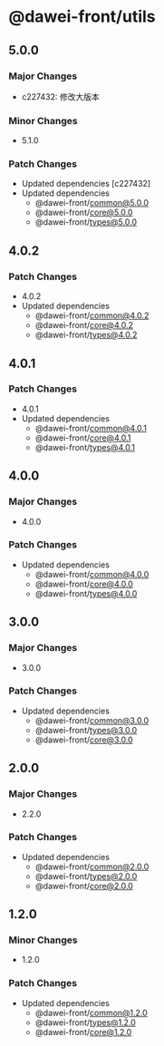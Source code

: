 # @dawei-front/utils

## 5.0.0

### Major Changes

-   c227432: 修改大版本

### Minor Changes

-   5.1.0

### Patch Changes

-   Updated dependencies [c227432]
-   Updated dependencies
    -   @dawei-front/common@5.0.0
    -   @dawei-front/core@5.0.0
    -   @dawei-front/types@5.0.0

## 4.0.2

### Patch Changes

-   4.0.2
-   Updated dependencies
    -   @dawei-front/common@4.0.2
    -   @dawei-front/core@4.0.2
    -   @dawei-front/types@4.0.2

## 4.0.1

### Patch Changes

-   4.0.1
-   Updated dependencies
    -   @dawei-front/common@4.0.1
    -   @dawei-front/core@4.0.1
    -   @dawei-front/types@4.0.1

## 4.0.0

### Major Changes

-   4.0.0

### Patch Changes

-   Updated dependencies
    -   @dawei-front/common@4.0.0
    -   @dawei-front/core@4.0.0
    -   @dawei-front/types@4.0.0

## 3.0.0

### Major Changes

-   3.0.0

### Patch Changes

-   Updated dependencies
    -   @dawei-front/common@3.0.0
    -   @dawei-front/types@3.0.0
    -   @dawei-front/core@3.0.0

## 2.0.0

### Major Changes

-   2.2.0

### Patch Changes

-   Updated dependencies
    -   @dawei-front/common@2.0.0
    -   @dawei-front/types@2.0.0
    -   @dawei-front/core@2.0.0

## 1.2.0

### Minor Changes

-   1.2.0

### Patch Changes

-   Updated dependencies
    -   @dawei-front/common@1.2.0
    -   @dawei-front/types@1.2.0
    -   @dawei-front/core@1.2.0

